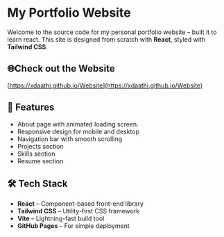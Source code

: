 # My Portfolio Website

Welcome to the source code for my personal portfolio website – built it to learn react. This site is designed from scratch with **React**, styled with **Tailwind CSS**.

## 🌐Check out the Website

[https://xdaathi.github.io/Website](https://xdaathi.github.io/Website)

## 📁 Features

- About page with animated loading screen.
- Responsive design for mobile and desktop
- Navigation bar with smooth scrolling
- Projects section
- Skills section
- Resume section

## 🛠️ Tech Stack

- **React** – Component-based front-end library
- **Tailwind CSS** – Utility-first CSS framework
- **Vite** – Lightning-fast build tool
- **GitHub Pages** – For simple deployment
